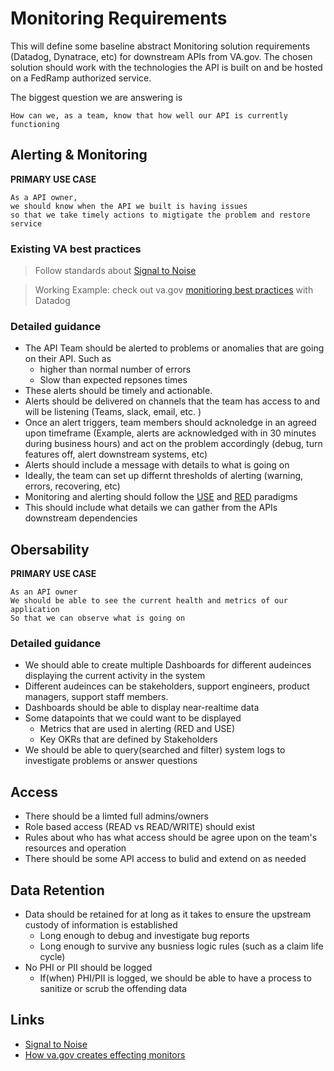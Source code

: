 # Monitoring Requirements

This will define some baseline abstract Monitoring solution requirements (Datadog, Dynatrace, etc) for downstream APIs from VA.gov. The chosen solution should work with the technologies the API is built on and be hosted on a FedRamp authorized service. 


The biggest  question we are answering is 

```
How can we, as a team, know that how well our API is currently functioning
```

## Alerting & Monitoring

**PRIMARY USE CASE** 
```
As a API owner, 
we should know when the API we built is having issues 
so that we take timely actions to migtigate the problem and restore service 
```

### Existing VA best practices
> Follow standards about [Signal to Noise](https://depo-platform-documentation.scrollhelp.site/developer-docs/managing-signal-to-noise-ratio)

> Working Example: check out va.gov [monitioring best practices](https://depo-platform-documentation.scrollhelp.site/developer-docs/creating-effective-monitors) with Datadog 

### Detailed guidance
- The API Team should be alerted to problems or anomalies that are going on their API. Such as 
    - higher than normal number of errors
    - Slow than expected repsones times
- These alerts should be timely and actionable. 
- Alerts should be delivered on channels that the team has access to and will be listening (Teams, slack, email, etc. )
- Once an alert triggers, team members should acknoledge in an agreed upon timeframe (Example, alerts are acknowledged with in 30 minutes during business hours) and act on the problem accordingly (debug, turn features off, alert downstream systems, etc)
- Alerts should include a message with details to what is going on
- Ideally, the team can set up differnt thresholds of alerting (warning, errors, recovering, etc)
- Monitoring and alerting should follow the [USE](https://www.brendangregg.com/USEmethod/use-linux.html) and [RED](https://grafana.com/blog/2018/08/02/the-red-method-how-to-instrument-your-services/) paradigms
- This should include what details we can gather from the APIs downstream dependencies 


## Obersability

**PRIMARY USE CASE**
```
As an API owner
We should be able to see the current health and metrics of our application
So that we can observe what is going on
```

### Detailed guidance

- We should able to create multiple Dashboards for different audeinces displaying the current activity in the system 
- Different audeinces can be stakeholders, support engineers, product managers, support staff members.
- Dashboards should be able to display near-realtime data
- Some datapoints that we could want to be displayed
    - Metrics that are used in alerting (RED and USE)
    - Key OKRs that are defined by Stakeholders
- We should be able to query(searched and filter) system logs to investigate problems or answer questions

## Access

- There should be a limted full admins/owners
- Role based access (READ vs READ/WRITE) should exist
- Rules about who has what access should be agree upon on the team's resources and operation
- There should be some API access to bulid and extend on as needed 

## Data Retention

- Data should be retained for at long as it takes to ensure the upstream custody of information is established
    - Long enough to debug and investigate bug reports
    - Long enough to survive any busniess logic rules (such as a claim life cycle)
- No PHI or PII should be logged
    - If(when) PHI/PII is logged, we should be able to have a process to sanitize or scrub the offending data

## Links

- [Signal to Noise](https://depo-platform-documentation.scrollhelp.site/developer-docs/managing-signal-to-noise-ratio) 
- [How va.gov creates effecting monitors](https://depo-platform-documentation.scrollhelp.site/developer-docs/creating-effective-monitors)
